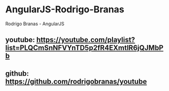 # AngularJS-Rodrigo-Branas
Rodrigo Branas - AngularJS
## youtube: https://youtube.com/playlist?list=PLQCmSnNFVYnTD5p2fR4EXmtlR6jQJMbPb
## github: https://github.com/rodrigobranas/youtube
